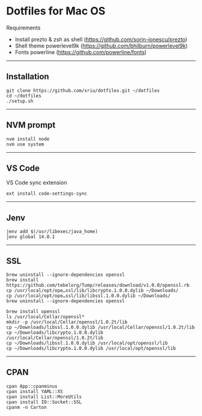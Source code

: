 # Dotfiles for Mac OS

Requirements

- Install prezto & zsh as shell (https://github.com/sorin-ionescu/prezto)
- Shell theme powerlevel9k (https://github.com/bhilburn/powerlevel9k)
- Fonts powerline (https://github.com/powerline/fonts)

***

## Installation

```
git clone https://github.com/xriu/dotfiles.git ~/dotfiles
cd ~/dotfiles
./setup.sh
```

***

## NVM prompt

```
nvm install node
nvm use system
```

***

## VS Code

VS Code sync extension
```
ext install code-settings-sync
```

***

## Jenv

```
jenv add $(/usr/libexec/java_home)
jenv global 14.0.1
```

***

## SSL

```
brew uninstall --ignore-dependencies openssl
brew install https://github.com/tebelorg/Tump/releases/download/v1.0.0/openssl.rb
cp /usr/local/opt/ope…ssl/lib/libcrypto.1.0.0.dylib ~/Downloads/
cp /usr/local/opt/ope…ssl/lib/libssl.1.0.0.dylib ~/Downloads/
brew uninstall --ignore-dependencies openssl
```

```
brew install openssl
ls /usr/local/Cellar/openssl*
mkdir -p /usr/local/Cellar/openssl/1.0.2t/lib
cp ~/Downloads/libssl.1.0.0.dylib /usr/local/Cellar/openssl/1.0.2t/lib
cp ~/Downloads/libcrypto.1.0.0.dylib /usr/local/Cellar/openssl/1.0.2t/lib
cp ~/Downloads/libssl.1.0.0.dylib /usr/local/opt/openssl/lib
cp ~/Downloads/libcrypto.1.0.0.dylib /usr/local/opt/openssl/lib
```

***

## CPAN

```
cpan App::cpanminus
cpan install YAML::XS
cpan install List::MoreUtils
cpan install IO::Socket::SSL
cpanm -n Carton
```
